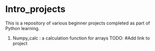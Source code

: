# Intro_projects
This is a repository of various beginner projects completed as part of Python learning. 

1. Numpy_calc : a calculation function for arrays TODO: #Add link to project 
